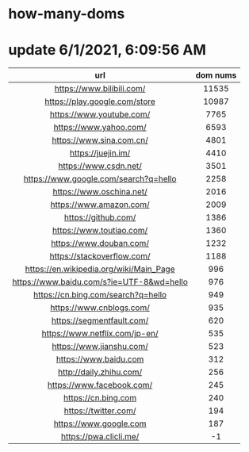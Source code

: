 # how-many-doms

# update 6/1/2021, 6:09:56 AM

url | dom nums
:-: | :-:
https://www.bilibili.com/ | 11535
https://play.google.com/store | 10987
https://www.youtube.com/ | 7765
https://www.yahoo.com/ | 6593
https://www.sina.com.cn/ | 4801
https://juejin.im/ | 4410
https://www.csdn.net/ | 3501
https://www.google.com/search?q=hello | 2258
https://www.oschina.net/ | 2016
https://www.amazon.com/ | 2009
https://github.com/ | 1386
https://www.toutiao.com/ | 1360
https://www.douban.com/ | 1232
https://stackoverflow.com/ | 1188
https://en.wikipedia.org/wiki/Main_Page | 996
https://www.baidu.com/s?ie=UTF-8&wd=hello | 976
https://cn.bing.com/search?q=hello | 949
https://www.cnblogs.com/ | 935
https://segmentfault.com/ | 620
https://www.netflix.com/jp-en/ | 535
https://www.jianshu.com/ | 523
https://www.baidu.com | 312
http://daily.zhihu.com/ | 256
https://www.facebook.com/ | 245
https://cn.bing.com | 240
https://twitter.com/ | 194
https://www.google.com | 187
https://pwa.clicli.me/ | -1
